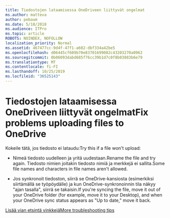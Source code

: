 ```yaml
---
title: Tiedostojen lataamisessa OneDriveen liittyvät ongelmat
ms.author: matteva
author: pebaum
ms.date: 5/18/2018
ms.audience: ITPro
ms.topic: article
ROBOTS: NOINDEX, NOFOLLOW
localization_priority: Normal
ms.assetid: 467477cc-9d4f-47f1-a602-dbf334a42be5
ms.openlocfilehash: d06445cf609b70e83701699082c43203270a0962
ms.sourcegitcommit: 0b06093dabd685f76cc39b1d7c0f8b03883b6e79
ms.translationtype: MT
ms.contentlocale: fi-FI
ms.lasthandoff: 10/25/2019
ms.locfileid: "36525143"
---
```

# <a name="fix-problems-uploading-files-to-onedrive"></a><span data-ttu-id="0f74c-102">Tiedostojen lataamisessa OneDriveen liittyvät ongelmat</span><span class="sxs-lookup"><span data-stu-id="0f74c-102">Fix problems uploading files to OneDrive</span></span>

<span data-ttu-id="0f74c-103">Kokeile tätä, jos tiedosto ei lataudu:</span><span class="sxs-lookup"><span data-stu-id="0f74c-103">Try this if a file won't upload:</span></span>
  
- <span data-ttu-id="0f74c-104">Nimeä tiedosto uudelleen ja yritä uudestaan.</span><span class="sxs-lookup"><span data-stu-id="0f74c-104">Rename the file and try again.</span></span> <span data-ttu-id="0f74c-105">Tiedosto nimien joitakin tiedosto nimiä ja merkkejä ei sallita.</span><span class="sxs-lookup"><span data-stu-id="0f74c-105">Some file names and characters in file names aren't allowed.</span></span> 
    
- <span data-ttu-id="0f74c-106">Jos synkronoit tiedoston, siirrä se OneDrive-kansiosta (esimerkiksi siirtämällä se työpöydälle) ja kun OneDrive-synkronoinnin tila näkyy "ajan tasalla", siirrä se takaisin.</span><span class="sxs-lookup"><span data-stu-id="0f74c-106">If you're syncing the file, move it out of your OneDrive folder (for example, move it to your Desktop), and when your OneDrive sync status appears as "Up to date," move it back.</span></span> 
    
[<span data-ttu-id="0f74c-107">Lisää vian etsintä vinkkejä</span><span class="sxs-lookup"><span data-stu-id="0f74c-107">More troubleshooting tips</span></span>](https://go.microsoft.com/fwlink/?linkid=873155)
  


